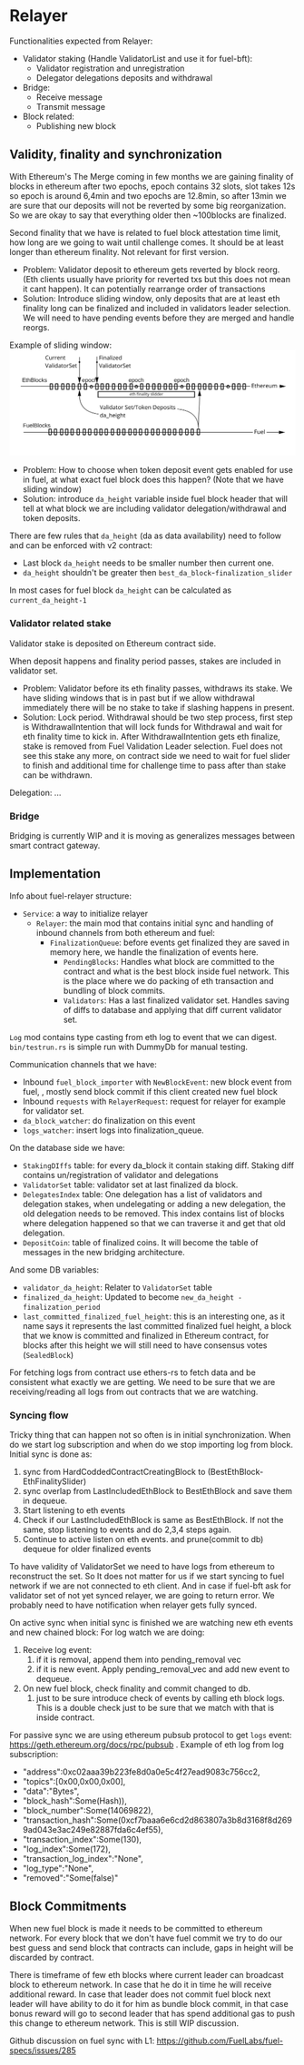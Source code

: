 
# Relayer

Functionalities expected from Relayer:

* Validator staking (Handle ValidatorList and use it for fuel-bft):
  * Validator registration and unregistration
  * Delegator delegations deposits and withdrawal
* Bridge:
  * Receive message
  * Transmit message
* Block related:
  * Publishing new block

## Validity, finality and synchronization

With Ethereum's The Merge coming in few months we are gaining finality of blocks in ethereum after two epochs, epoch contains 32 slots, slot takes 12s so epoch is around 6,4min and two epochs are 12.8min, so after 13min we are sure that our deposits will not be reverted by some big reorganization. So we are okay to say that everything older then ~100blocks are finalized.

Second finality that we have is related to fuel block attestation time limit, how long are we going to wait until challenge comes. It should be at least longer than ethereum finality. Not relevant for first version.

* Problem: Validator deposit to ethereum gets reverted by block reorg. (Eth clients usually have priority for reverted txs but this does not mean it cant happen). It can potentially rearrange order of transactions
* Solution: Introduce sliding window, only deposits that are at least eth finality long can be finalized and included in validators leader selection. We will need to have pending events before they are merged and handle reorgs.

Example of sliding window:
![Sliding Window](../docs/diagrams/fuel_v2_relayer_sliding_window.jpg)

* Problem: How to choose when token deposit event gets enabled for use in fuel, at what exact fuel block does this happen? (Note that we have sliding window)
* Solution: introduce `da_height` variable inside fuel block header that will tell at what block we are including validator delegation/withdrawal and token deposits.

There are few rules that `da_height` (da as data availability) need to follow and can be enforced with v2 contract:

* Last block `da_height` needs to be smaller number then current one.
* `da_height` shouldn't be greater then `best_da_block`-`finalization_slider`

In most cases for fuel block `da_height` can be calculated as `current_da_height-1`

### Validator related stake

Validator stake is deposited on Ethereum contract side.

When deposit happens and finality period passes, stakes are included in validator set.

* Problem: Validator before its eth finality passes, withdraws its stake. We have sliding windows that is in past but if we allow withdrawal immediately there will be no stake to take if slashing happens in present.
* Solution: Lock period. Withdrawal should be two step process, first step is WithdrawalIntention that will lock funds for Withdrawal and wait for eth finality time to kick in. After WithdrawalIntention gets eth finalize, stake is removed from Fuel Validation Leader selection. Fuel does not see this stake any more, on contract side we need to wait for fuel slider to finish and additional time for challenge time to pass after than stake can be withdrawn.

Delegation: ...

### Bridge

Bridging is currently WIP and it is moving as generalizes messages between smart contract gateway.

## Implementation

Info about fuel-relayer structure:

* `Service`: a way to initialize relayer
  * `Relayer`: the main mod that contains initial sync and handling of inbound channels from both ethereum and fuel:
    * `FinalizationQueue`: before events get finalized they are saved in memory here, we handle the finalization of events here.
      * `PendingBlocks`: Handles what block are committed to the contract and what is the best block inside fuel network. This is the place where we do packing of eth transaction and bundling of block commits.
      * `Validators`:  Has a last finalized validator set. Handles saving of diffs to database and applying that diff current validator set.

`Log` mod contains type casting from eth log to event that we can digest. `bin/testrun.rs` is simple run with DummyDb for manual testing.

Communication channels that we have:

* Inbound `fuel_block_importer` with `NewBlockEvent`: new block event from fuel, , mostly send block commit if this client created new fuel block
* Inbound `requests` with `RelayerRequest`: request for relayer for example for validator set.
* `da_block_watcher`: do finalization on this event
* `logs_watcher`: insert logs into finalization_queue.

On the database side we have:

* `StakingDIffs` table: for every da_block it contain staking diff. Staking diff contains un/registration of validator and delegations
* `ValidatorSet` table: validator set at last finalized da block.
* `DelegatesIndex` table: One delegation has a list of validators and delegation stakes, when undelegating or adding a new delegation, the old delegation needs to be removed. This index contains list of blocks where delegation happened so that we can traverse it and get that old delegation.
* `DepositCoin`: table of finalized coins. It will become the table of messages in the new bridging architecture.

And some DB variables:

* `validator_da_height`: Relater to `ValidatorSet` table
* `finalized_da_height`:  Updated to become `new_da_height - finalization_period`
* `last_committed_finalized_fuel_height`: this is an interesting one, as it name says it represents the last committed finalized fuel height, a block that we know is committed and finalized in Ethereum contract, for blocks after this height we will still need to have consensus votes (`SealedBlock`)

For fetching logs from contract use ethers-rs to fetch data and be consistent what exactly we are getting. We need to be sure that we are receiving/reading all logs from out contracts that we are watching.

### Syncing flow

Tricky thing that can happen not so often is in initial synchronization. When do we start log subscription and when do we stop importing log from block. Initial sync is done as:

1. sync from HardCoddedContractCreatingBlock to (BestEthBlock-EthFinalitySlider)
1. sync overlap from LastIncludedEthBlock to BestEthBlock and save them in dequeue.
1. Start listening to eth events
1. Check if our LastIncludedEthBlock is same as BestEthBlock.
  If not the same, stop listening to events and do 2,3,4 steps again.
1. Continue to active listen on eth events. and prune(commit to db) dequeue for older finalized events

To have validity of ValidatorSet we need to have logs from ethereum to reconstruct the set. So It does not matter for us if we start syncing to fuel network if we are not connected to eth client. And in case if fuel-bft ask for validator set of not yet synced relayer, we are going to return error. We probably need to have notification when relayer gets fully synced.

On active sync when initial sync is finished we are watching new eth events and new chained block:
For log watch we are doing:

1. Receive log event:
    1. if it is removal, append them into pending_removal vec
    1. if it is new event. Apply pending_removal_vec and add new event to dequeue.
1. On new fuel block, check finality and commit changed to db.
    1. just to be sure introduce check of events by calling eth block logs. This is a double check just to be sure that we match with that is inside contract.

For passive sync we are using ethereum pubsub protocol to get `logs` event: <https://geth.ethereum.org/docs/rpc/pubsub> . Example of eth log from log subscription:

* "address":0xc02aaa39b223fe8d0a0e5c4f27ead9083c756cc2,
* "topics":[0x00,0x00,0x00],
* "data":"Bytes",
* "block_hash":Some(Hash)),
* "block_number":Some(14069822),
* "transaction_hash":Some(0xcf7baaa6e6cd2d863807a3b8d3168f8d2699ad043e3ac249e82887fda6c4ef55),
* "transaction_index":Some(130),
* "log_index":Some(172),
* "transaction_log_index":"None",
* "log_type":"None",
* "removed":"Some(false)"

## Block Commitments

When new fuel block is made it needs to be committed to ethereum network.
For every block that we don't have fuel commit we try to do our best guess and send block that contracts can include, gaps in height will be discarded by contract.

There is timeframe of few eth blocks where current leader can broadcast block to ethereum network. In case that he do it in time he will receive additional reward. In case that leader does not commit fuel block next leader will have ability to do it for him as bundle block commit, in that case bonus reward will go to second leader that has spend additional gas to push this change to ethereum network. This is still WIP discussion.

Github discussion on fuel sync with L1: <https://github.com/FuelLabs/fuel-specs/issues/285>
